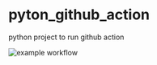 # pyton_github_action
 python project to run github action

 

![example workflow](https://github.com/supratimdey/pyton_github_action/actions/workflows/python-app.yml/badge.svg)